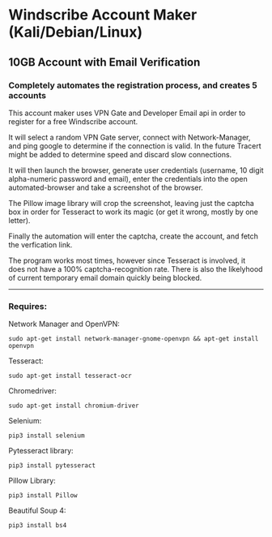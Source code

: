 # Windscribe Account Maker (Kali/Debian/Linux) #

## 10GB Account with Email Verification ##

### Completely automates the registration process, and creates 5 accounts ###

This account maker uses VPN Gate and Developer Email api in order to register for a free
Windscribe account. 

It will select a random VPN Gate server, connect with Network-Manager, and ping google to determine if the connection is valid. In the future Tracert might be added to determine speed and discard slow connections.

It will then launch the browser, generate user credentials (username, 10 digit alpha-numeric password and email), enter the credentials into the open automated-browser and take a screenshot of the browser.

The Pillow image library will crop the screenshot, leaving just the captcha box in order for Tesseract to work its magic (or get it wrong, mostly by one letter).

Finally the automation will enter the captcha, create the account, and fetch the verfication link.

The program works most times, however since Tesseract is involved, it does not have a 100% captcha-recognition rate. There is also the likelyhood of current temporary email domain quickly being blocked.

---------------------------------------------------------------

### Requires: ##

Network Manager and OpenVPN:

```sudo apt-get install network-manager-gnome-openvpn && apt-get install openvpn```

Tesseract:

```sudo apt-get install tesseract-ocr```

Chromedriver:

```sudo apt-get install chromium-driver```

Selenium:

```pip3 install selenium```

Pytesseract library:

```pip3 install pytesseract```

Pillow Library:

```pip3 install Pillow```

Beautiful Soup 4:

```pip3 install bs4```

